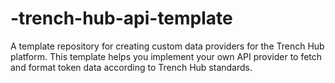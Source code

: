 # -trench-hub-api-template
A template repository for creating custom data providers for the Trench Hub platform. This template helps you implement your own API provider to fetch and format token data according to Trench Hub standards.
